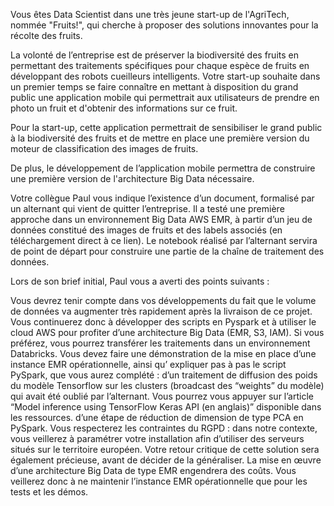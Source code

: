 Vous êtes Data Scientist dans une très jeune start-up de l'AgriTech, nommée "Fruits!", qui cherche à proposer des solutions innovantes pour la récolte des fruits.

 

La volonté de l’entreprise est de préserver la biodiversité des fruits en permettant des traitements spécifiques pour chaque espèce de fruits en développant des robots cueilleurs intelligents.
Votre start-up souhaite dans un premier temps se faire connaître en mettant à disposition du grand public une application mobile qui permettrait aux utilisateurs de prendre en photo un fruit et d'obtenir des informations sur ce fruit.

 

Pour la start-up, cette application permettrait de sensibiliser le grand public à la biodiversité des fruits et de mettre en place une première version du moteur de classification des images de fruits.

 

De plus, le développement de l’application mobile permettra de construire une première version de l'architecture Big Data nécessaire.

 

Votre collègue Paul vous indique l’existence d’un document, formalisé par un alternant qui vient de quitter l’entreprise. Il a testé une première approche dans un environnement Big Data AWS EMR, à partir d’un jeu de données constitué des images de fruits et des labels associés (en téléchargement direct à ce lien). Le notebook réalisé par l’alternant servira de point de départ pour construire une partie de la chaîne de traitement des données.

Lors de son brief initial, Paul vous a averti des points suivants :

Vous devrez tenir compte dans vos développements du fait que le volume de données va augmenter très rapidement après la livraison de ce projet. Vous continuerez donc à développer des scripts en Pyspark et à utiliser le cloud AWS pour profiter d’une architecture Big Data (EMR, S3, IAM). Si vous préférez, vous pourrez transférer les traitements dans un environnement Databricks.
Vous devez faire une démonstration de la mise en place d’une instance EMR opérationnelle, ainsi qu’ expliquer pas à pas le script PySpark, que vous aurez complété : 
d’un traitement de diffusion des poids du modèle Tensorflow sur les clusters (broadcast des “weights” du modèle) qui avait été oublié par l’alternant. Vous pourrez vous appuyer sur l’article “Model inference using TensorFlow Keras API (en anglais)” disponible dans les ressources.
d’une étape de réduction de dimension de type PCA en PySpark. 
Vous respecterez les contraintes du RGPD : dans notre contexte, vous veillerez à paramétrer votre installation afin d’utiliser des serveurs situés sur le territoire européen. 
Votre retour critique de cette solution sera également précieuse, avant de décider de la généraliser.
La mise en œuvre d’une architecture Big Data de type EMR engendrera des coûts. Vous veillerez donc à ne maintenir l’instance EMR opérationnelle que pour les tests et les démos.
